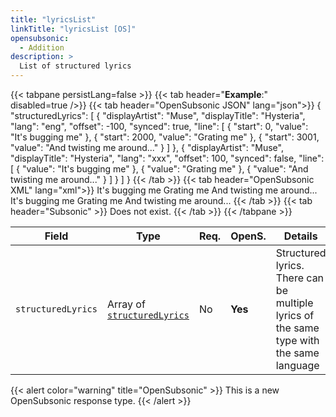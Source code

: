 ```yaml
---
title: "lyricsList"
linkTitle: "lyricsList [OS]"
opensubsonic:
  - Addition
description: >
  List of structured lyrics
---
```


{{< tabpane persistLang=false >}}
{{< tab header="**Example**:" disabled=true />}}
{{< tab header="OpenSubsonic JSON" lang="json">}}
{
  "structuredLyrics": [
    {
      "displayArtist": "Muse",
      "displayTitle": "Hysteria",
      "lang": "eng",
      "offset": -100,
      "synced": true,
      "line": [
        {
          "start": 0,
          "value": "It's bugging me"
        },
        {
          "start": 2000,
          "value": "Grating me"
        },
        {
          "start": 3001,
          "value": "And twisting me around..."
        }
      ]
    },
    {
      "displayArtist": "Muse",
      "displayTitle": "Hysteria",
      "lang": "xxx",
      "offset": 100,
      "synced": false,
      "line": [
        {
          "value": "It's bugging me"
        },
        {
          "value": "Grating me"
        },
        {
          "value": "And twisting me around..."
        }
      ]
    }
  ]
}
{{< /tab >}}
{{< tab header="OpenSubsonic XML" lang="xml">}}
<lyricsList>
  <structuredLyrics displayArtist="Muse" displayTitle="Hysteria" lang="eng" offset="-100" synced="true">
    <line start="0">It's bugging me</line>
    <line start="2000">Grating me</line>
    <line start="3001">And twisting me around...</line>
  </structuredLyrics>
  <structuredLyrics displayArtist="Muse" displayTitle="Hysteria" lang="xxx" offset="100" synced="false">
    <line>It's bugging me</line>
    <line>Grating me</line>
    <line>And twisting me around...</line>
  </structuredLyrics>
</lyricsList>
{{< /tab >}}
{{< tab header="Subsonic"  >}}
Does not exist.
{{< /tab >}}
{{< /tabpane >}}

| Field              | Type                                               | Req. | OpenS.  | Details                                                                                 |
| ------------------ | -------------------------------------------------- | ---- | ------- | --------------------------------------------------------------------------------------- |
| `structuredLyrics` | Array of [`structuredLyrics`](../structuredlyrics) | No   | **Yes** | Structured lyrics. There can be multiple lyrics of the same type with the same language |

{{< alert color="warning" title="OpenSubsonic" >}}
This is a new OpenSubsonic response type.
{{< /alert >}}
